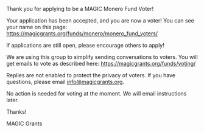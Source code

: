 Thank you for applying to be a MAGIC Monero Fund Voter!

Your application has been accepted, and you are now a voter! You can see your name on this page: https://magicgrants.org/funds/monero/monero_fund_voters/

If applications are still open, please encourage others to apply!

We are using this group to simplify sending conversations to voters. You will get emails to vote as described here: https://magicgrants.org/funds/voting/

Replies are not enabled to protect the privacy of voters. If you have questions, please email info@magicgrants.org.

No action is needed for voting at the moment. We will email instructions later.

Thanks!

MAGIC Grants